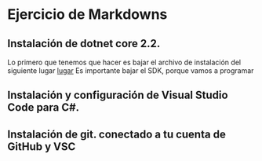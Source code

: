 # Ejercicio de Markdowns

## Instalación de dotnet core 2.2.
Lo primero que tenemos que hacer es bajar el archivo de instalación del siguiente lugar
[lugar](https://dotnet.microsoft.com/download/dotnet-core/3.0)
Es importante bajar el SDK, porque vamos a programar

## Instalación y configuración de Visual Studio Code para C#.
    
    
## Instalación de git. conectado a tu cuenta de GitHub y VSC
